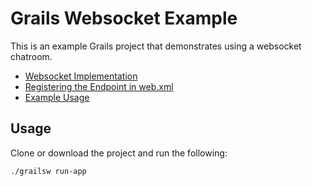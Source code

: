 # Grails Websocket Example

This is an example Grails project that demonstrates using a websocket chatroom.

* [Websocket Implementation](https://github.com/caseyscarborough/grails-websocket-example/blob/master/src/groovy/chatroom/ChatroomEndpoint.groovy)
* [Registering the Endpoint in web.xml](https://github.com/caseyscarborough/grails-websocket-example/blob/master/src/templates/war/web.xml#L42-L44)
* [Example Usage](https://github.com/caseyscarborough/grails-websocket-example/blob/master/grails-app/views/index.gsp#L25-L65)

## Usage

Clone or download the project and run the following:

```bash
./grailsw run-app
```